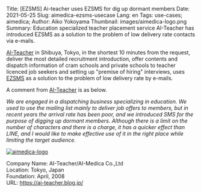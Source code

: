Title: [EZSMS] Ai-teacher uses EZSMS for dig up dormant members
Date: 2021-05-25
Slug: aimedica-ezsms-usecase
Lang: en
Tags: use-cases; aimedica; 
Author: Aiko Yokoyama
Thumbnail: images/aimedica-logo.png
Summary: Education specialized teacher placement service AI-Teacher has introduced EZSMS as a solution to the problem of low delivery rate contacts via e-mails.

[AI-Teacher](https://ai-teacher.blog.jp/) in Shibuya, Tokyo, in the shortest 10 minutes from the request, 
deliver the most detailed recruitment introduction, offer contents and dispatch information
of cram schools and private schools to teacher licenced job seekers and setting up "premise of hiring" interviews,
uses [EZSMS](https://www.ezsms.biz/) as a solution to the problem of low delivery rate by e-mails.

A comment from [AI-Teacher](https://ai-teacher.blog.jp/) is as below.

_We are engaged in a dispatching business specializing in education._
_We used to use the mailing list mainly to deliver job offers to members, 
but in recent years the arrival rate has been poor, and we introduced SMS for the purpose of digging up dormant members._
_Although there is a limit on the number of characters and there is a charge, it has a quicker effect than LINE, 
and I would like to make effective use of it in the right place while limiting the target audience._

[![aimedica-logo](/images/aimedica-logo.png)](https://ai-teacher.blog.jp/)

Company Name: AI-Teacher/AI-Medica Co.,Ltd<br>
Location: Tokyo, Japan<br>
Foundation: April, 2008<br>
URL: https://ai-teacher.blog.jp/
